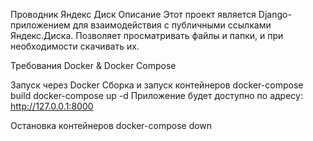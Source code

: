 Проводник Яндекс Диск
Описание
Этот проект является Django-приложением для взаимодействия с публичными ссылками Яндекс.Диска. Позволяет просматривать файлы и папки, и при необходимости скачивать их.

Требования
Docker & Docker Compose

Запуск через Docker
Сборка и запуск контейнеров
docker-compose build
docker-compose up -d
Приложение будет доступно по адресу: http://127.0.0.1:8000

Остановка контейнеров
docker-compose down
